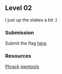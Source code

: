 ## Level 02

I just up the stakes a bit :)

### Submission

Submit the flag [here](https://goo.gl/forms/7TkTG5HUCO7MTSv72).

### Resources

[Phrack](http://phrack.org/issues/49/14.html)
[pwntools](https://github.com/Gallopsled/pwntools)
